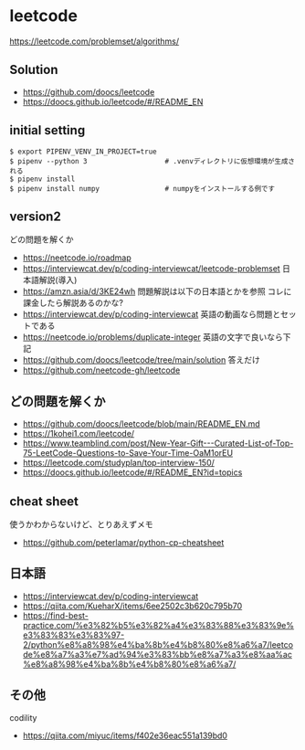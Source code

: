 # leetcode
https://leetcode.com/problemset/algorithms/

## Solution
- https://github.com/doocs/leetcode
- https://doocs.github.io/leetcode/#/README_EN

## initial setting
```
$ export PIPENV_VENV_IN_PROJECT=true
$ pipenv --python 3                   # .venvディレクトリに仮想環境が生成される
$ pipenv install
$ pipenv install numpy                # numpyをインストールする例です
```

## version2
どの問題を解くか
- https://neetcode.io/roadmap
- https://interviewcat.dev/p/coding-interviewcat/leetcode-problemset
日本語解説(導入)
- https://amzn.asia/d/3KE24wh
問題解説は以下の日本語とかを参照
  コレに課金したら解説あるのかな?
- https://interviewcat.dev/p/coding-interviewcat
  英語の動画なら問題とセットである
- https://neetcode.io/problems/duplicate-integer
  英語の文字で良いなら下記
- https://github.com/doocs/leetcode/tree/main/solution
  答えだけ
- https://github.com/neetcode-gh/leetcode


## どの問題を解くか
- https://github.com/doocs/leetcode/blob/main/README_EN.md
- https://1kohei1.com/leetcode/
- https://www.teamblind.com/post/New-Year-Gift---Curated-List-of-Top-75-LeetCode-Questions-to-Save-Your-Time-OaM1orEU
- https://leetcode.com/studyplan/top-interview-150/
- https://doocs.github.io/leetcode/#/README_EN?id=topics


## cheat sheet
使うかわからないけど、とりあえずメモ
- https://github.com/peterlamar/python-cp-cheatsheet


## 日本語
- https://interviewcat.dev/p/coding-interviewcat
- https://qiita.com/KueharX/items/6ee2502c3b620c795b70
- https://find-best-practice.com/%e3%82%b5%e3%82%a4%e3%83%88%e3%83%9e%e3%83%83%e3%83%97-2/python%e8%a8%98%e4%ba%8b%e4%b8%80%e8%a6%a7/leetcode%e8%a7%a3%e7%ad%94%e3%83%bb%e8%a7%a3%e8%aa%ac%e8%a8%98%e4%ba%8b%e4%b8%80%e8%a6%a7/


## その他
codility
- https://qiita.com/miyuc/items/f402e36eac551a139bd0

